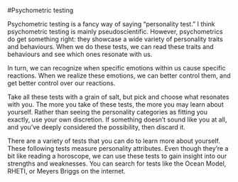 ﻿#Psychometric testing

Psychometric testing is a fancy way of saying “personality test.” I think psychometric testing is mainly pseudoscientific. However, psychometrics do get something right: they showcase a wide variety of personality traits and behaviours. When we do these tests, we can read these traits and behaviours and see which ones resonate with us. 

In turn, we can recognize when specific emotions within us cause specific reactions. When we realize these emotions, we can better control them, and get better control over our reactions. 

Take all these tests with a grain of salt, but pick and choose what resonates with you. The more you take of these tests, the more you may learn about yourself. Rather than seeing the personality categories as fitting you exactly, use your own discretion. If something doesn’t sound like you at all, and you’ve deeply considered the possibility, then discard it.

There are a variety of tests that you can do to learn more about yourself. These following tests measure personality attributes. Even though they’re a bit like reading a horoscope, we can use these tests to gain insight into our strengths and weaknesses. You can search for tests like the Ocean Model, RHETI, or Meyers Briggs on the internet.  

